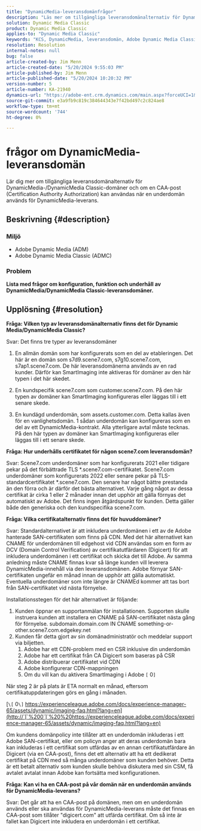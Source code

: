 ```yaml
---
title: "DynamicMedia-leveransdomänfrågor"
description: "Läs mer om tillgängliga leveransdomänalternativ för DynamicMedia-/DynamicMedia Classic-domäner."
solution: Dynamic Media Classic
product: Dynamic Media Classic
applies-to: "Dynamic Media Classic"
keywords: "KCS, DynamicMedia, leveransdomän, Adobe Dynamic Media Classic, Scene7, Frågor och svar, Adobe Dynamic Media"
resolution: Resolution
internal-notes: null
bug: false
article-created-by: Jim Menn
article-created-date: "5/20/2024 9:55:03 PM"
article-published-by: Jim Menn
article-published-date: "5/20/2024 10:20:32 PM"
version-number: 5
article-number: KA-21940
dynamics-url: "https://adobe-ent.crm.dynamics.com/main.aspx?forceUCI=1&pagetype=entityrecord&etn=knowledgearticle&id=53a2569c-f316-ef11-9f8a-6045bd006268"
source-git-commit: e3a9fb9c819c384644343e7f42bd497c2c824ae8
workflow-type: tm+mt
source-wordcount: '744'
ht-degree: 0%

---
```


# frågor om DynamicMedia-leveransdomän


Lär dig mer om tillgängliga leveransdomänalternativ för DynamicMedia-/DynamicMedia Classic-domäner och om en CAA-post (Certification Authority Authorization) kan användas när en underdomän används för DynamicMedia-leverans.

## Beskrivning {#description}


### <b>Miljö</b>

- Adobe Dynamic Media (ADM)
- Adobe Dynamic Media Classic (ADMC)


### <b>Problem</b>

<b>Lista med frågor om konfiguration, funktion och underhåll av DynamicMedia/DynamicMedia Classic-leveransdomäner.</b>


## Upplösning {#resolution}


<b>Fråga: Vilken typ av leveransdomänalternativ finns det för Dynamic Media/DynamicMedia Classic?</b>

Svar: Det finns tre typer av leveransdomäner

1) En allmän domän som har konfigurerats som en del av etableringen. Det här är en domän som s7d9.scene7.com, s7g10.scene7.com, s7ap1.scene7.com.
De här leveransdomänerna används av en rad kunder. Därför kan SmartImaging inte aktiveras för domäner av den här typen i det här skedet.

2) En kundspecifik scene7.com som customer.scene7.com. På den här typen av domäner kan SmartImaging konfigureras eller läggas till i ett senare skede.

3) En kundägd underdomän, som assets.customer.com. Detta kallas även för en vanlighetsdomän. 1 sådan underdomän kan konfigureras som en del av ett DynamicMedia-kontrakt. Alla ytterligare avtal måste tecknas. På den här typen av domäner kan SmartImaging konfigureras eller läggas till i ett senare skede.

<b>Fråga: Hur underhålls certifikatet för någon scene7.com leveransdomän?</b>

Svar: Scene7.com underdomäner som har konfigurerats 2021 eller tidigare pekar på det förbättrade TLS \*.scene7.com-certifikatet. Scene7.com underdomäner som konfigurerats 2022 eller senare pekar på TLS-standardcertifikatet \*.scene7.com. Den senare har något bättre prestanda än den förra och är därför det bästa alternativet. Varje gång något av dessa certifikat är cirka 1 eller 2 månader innan det upphör att gälla förnyas det automatiskt av Adobe. Det finns ingen åtgärdspunkt för kunden. Detta gäller både den generiska och den kundspecifika scene7.com.

<b>Fråga: Vilka certifikatalternativ finns det för huvuddomäner?</b>

Svar: Standardalternativet är att inkludera underdomänen i ett av de Adobe hanterade SAN-certifikaten som finns på CDN. Med det här alternativet kan CNAME för underdomänen till edgehost vid CDN användas som en form av DCV (Domain Control Verification) av certifikatutfärdaren (Digicert) för att inkludera underdomänen i ett certifikat och skicka det till Adobe. Av samma anledning måste CNAME finnas kvar så länge kunden vill leverera DynamicMedia-innehåll via den leveransdomänen. Adobe förnyar SAN-certifikaten ungefär en månad innan de upphör att gälla automatiskt. Eventuella underdomäner som inte längre är CNAMEd kommer att tas bort från SAN-certifikatet vid nästa förnyelse.

Installationsstegen för det här alternativet är följande:

1. Kunden öppnar en supportanmälan för installationen.    Supporten skulle instruera kunden att installera en CNAME på SAN-certifikatet nästa gång för förnyelse.
subdomain.domain.com IN CNAME something-or-other.scene7.com.edgekey.net
2. Kunden får detta gjort av sin domänadministratör och meddelar support via biljetten.
   1. Adobe har ett CDN-problem med en CSR inklusive din underdomän
   2. Adobe har ett certifikat från CA Digicert som baseras på CSR
   3. Adobe distribuerar certifikatet vid CDN
   4. Adobe konfigurerar CDN-mappningen
   5. Om du vill kan du aktivera SmartImaging i Adobe `[` 0`]`


När steg 2 är på plats är ETA normalt en månad, eftersom certifikatuppdateringen görs en gång i månaden.

[`\[` 0`\]`  https://experienceleague.adobe.com/docs/experience-manager-65/assets/dynamic/imaging-faq.html?lang=en](http://`[`%200`]`%20%20https://experienceleague.adobe.com/docs/experience-manager-65/assets/dynamic/imaging-faq.html?lang=en)

Om kundens domänpolicy inte tillåter att en underdomän inkluderas i ett Adobe SAN-certifikat, eller om policyn anger att deras underdomän bara kan inkluderas i ett certifikat som utfärdas av en annan certifikatutfärdare än Digicert (via en CAA-post), finns det ett alternativ att ha ett dedikerat certifikat på CDN med så många underdomäner som kunden behöver. Detta är ett betalt alternativ som kunden skulle behöva diskutera med sin CSM, få avtalet avtalat innan Adobe kan fortsätta med konfigurationen.

<b>Fråga: Kan vi ha en CAA-post på vår domän när en underdomän används för DynamicMedia-leverans?</b>

Svar: Det går att ha en CAA-post på domänen, men om en underdomän används eller ska användas för DynamicMedia-leverans måste det finnas en CAA-post som tillåter &quot;digicert.com&quot; att utfärda certifikat. Om så inte är fallet kan Digicert inte inkludera en underdomän i ett certifikat.
